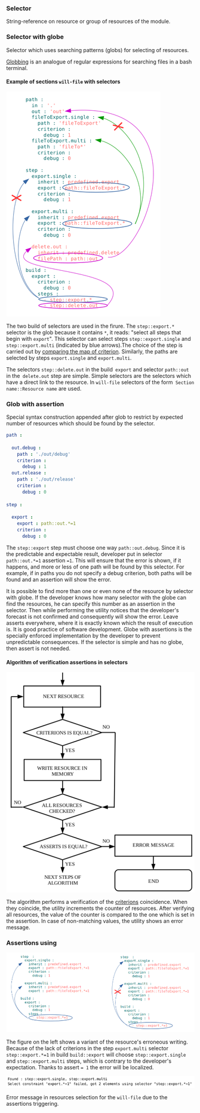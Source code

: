 ### Selector

String-reference on resource or group of resources of the module.

### Selector with globe

Selector which uses searching patterns (globs) for selecting of resources.

[Globbing](https://linuxhint.com/bash_globbing_tutorial/) is an analogue of regular expressions for searching files in a bash terminal.

#### Example of sections `will-file` with selectors

![selector.png](./Images/selector.png)

The two build of selectors are used in the firure. The `step::export.*` selector is the glob because it contains `*`, it reads: "select all steps that begin with `export`". This selector can select steps `step::export.single` and `step::export.multi` (indicated by blue arrows).The choice of the step is carried out by [comparing the map of criterion](Criterions.md). Similarly, the paths are selected by steps `export.single` and `export.multi`.

The selectors `step::delete.out` in the build` export` and selector `path::out` in the` delete.out` step are simple. Simple selectors are the selectors which have a direct link to the resource. In `will-file` selectors of the form` Section name::Resource name` are used.

### Glob with assertion

Special syntax construction appended after glob to restrict by expected number of resources which should be found by the selector.

```yml
path :

  out.debug :
    path : './out/debug'
    criterion :
      debug : 1
  out.release :
    path : './out/release'
    criterion :
      debug : 0

step :

  export :
    export : path::out.*=1
    criterion :
      debug : 0
```

The `step::export` step must choose one way `path::out.debug`. Since it is the predictable and expectable result, developer put in selector `path::out.*=1` assertion `=1`. This will ensure that the error is shown, if it happens, and more or less of one path will be found by this selector. For example, if in paths you do not specify a debug criterion, both paths will be found and an assertion will show the error.

It is possible to find more than one or even none of the resource by selector with globe. If the developer knows how many selector with the globe can find the resources, he can specify this number as an assertion in the selector. Then while performing the utility notices that the developer's forecast is not confirmed and consequently will show the error. Leave asserts everywhere, where it is exactly known which the result of execution is. It is good practice of software development. Globe with assertions is the specially enforced implementation by the developer to prevent unpredictable consequences. If the selector is simple and has no globe, then assert is not needed.

#### Algorithm of verification assertions in selectors

![criterions.and.assert.png](./Images/criterions.and.asserts.png)

The algorithm performs a verification of the [criterions](Criterions.md) coincidence. When they coincide, the utility increments the counter of resources. After verifying all resources, the value of the counter is compared to the one which is set in the assertion. In case of non-matching values, the utility shows an error message.

### Assertions using 

![asserts.png](./Images/asserts.png)  

The figure on the left shows a variant of the resource's erroneous writing. Because of the lack of criterions in the step `export.multi` selector `step::export.*=1` in build `build::export` will choose `step::export.single` and `step::export.multi` steps, which is contrary to the developer's expectation. Thanks to assert `= 1` the error will be localized.

![assert.message.png](./Images/assert.message.png)  

Error message in resources selection for the `will-file` due to the assertions triggering.
